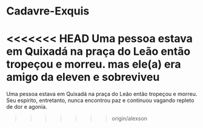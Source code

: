 # Cadavre-Exquis
<<<<<<< HEAD
Uma pessoa estava em Quixadá na praça do Leão então tropeçou e morreu. mas ele(a) era amigo da eleven e sobreviveu
=======
Uma pessoa estava em Quixadá na praça do Leão então tropeçou e morreu. Seu espírito, entretanto, nunca encontrou paz e continuou vagando repleto de dor e agonia.
>>>>>>> origin/alexson
